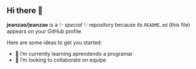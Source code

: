 ## Hi there 👋


**jeanzao/jeanzao** is a ✨ _special_ ✨ repository because its `README.md` (this file) appears on your GitHub profile.

Here are some ideas to get you started:

- 🌱 I’m currently learning aprendendo a programar
- 👯 I’m looking to collaborate on equipe


